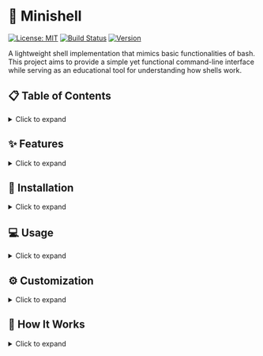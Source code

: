 # 🐚 Minishell

[![License: MIT](https://img.shields.io/badge/License-MIT-yellow.svg)](https://opensource.org/licenses/MIT)
[![Build Status](https://img.shields.io/badge/build-passing-brightgreen)]()
[![Version](https://img.shields.io/badge/version-1.0.0-blue)]()

A lightweight shell implementation that mimics basic functionalities of bash. This project aims to provide a simple yet functional command-line interface while serving as an educational tool for understanding how shells work.

## 📋 Table of Contents
<details>
<summary>Click to expand</summary>

- [Features](#features)
- [Installation](#installation)
- [Usage](#usage)
- [Customization](#customization)
- [How It Works](#how-it-works)
- [License](#license)

</details>

## ✨ Features
<details>
<summary>Click to expand</summary>

- **Command Execution**: Run both built-in commands and external programs
- **Input/Output Redirection**: Support for `>`, `>>`, `<` operators
- **Pipes**: Connect multiple commands using `|`
- **Environment Variables**: Handle environment variables including `$?`
- **Signal Handling**: Proper handling of Ctrl+C, Ctrl+D, and Ctrl+\
- **Command History**: Navigate through previous commands
- **Quote Handling**: Support for both single and double quotes
- **Built-in Commands**:
  - `echo`: Display messages with option `-n`
  - `cd`: Change directory with relative or absolute paths
  - `pwd`: Print working directory
  - `export`: Set environment variables
  - `unset`: Remove environment variables
  - `env`: Display environment variables
  - `exit`: Exit the shell with status code

</details>

## 🚀 Installation
<details>
<summary>Click to expand</summary>

### Prerequisites
- GCC compiler
- Make
- readline library

### Steps

1. Clone the repository:
```bash
git clone https://github.com/Bengschor/minishell.git
cd minishell
```

2. Install dependencies (Ubuntu/Debian):
```bash
sudo apt-get install libreadline-dev
```

3. Compile the project:
```bash
make
```

</details>

## 💻 Usage
<details>
<summary>Click to expand</summary>

1. Launch the shell:
```bash
./minishell
```

2. Example commands:
```bash
# Basic command execution
$ ls -l

# Input/Output redirection
$ echo "Hello" > output.txt
$ cat < input.txt

# Piping commands
$ ls -l | grep ".txt"

# Environment variables
$ echo $HOME
$ export MY_VAR=value

# Built-in commands
$ pwd
$ cd documents
$ echo -n "Hello World"
```

3. Exit the shell:
```bash
exit
```
or press Ctrl+D

</details>

## ⚙️ Customization
<details>
<summary>Click to expand</summary>

Minishell supports customization through environment variables:

- `PROMPT`: Customize the shell prompt
  ```bash
  export PROMPT="mycustomshell> "
  ```
- `HISTSIZE`: Set the size of command history
  ```bash
  export HISTSIZE=1000
  ```

</details>

## 🔧 How It Works
<details>
<summary>Click to expand</summary>

Minishell operates in the following sequence:

1. **Input Processing**:
   - Reads input using readline library
   - Handles special characters and quotes
   - Splits input into tokens

2. **Parsing**:
   - Creates an Abstract Syntax Tree (AST)
   - Identifies commands, arguments, and operators
   - Validates syntax

3. **Execution**:
   - Creates child processes using fork()
   - Handles redirections and pipes
   - Executes built-in commands internally
   - Uses execve() for external commands

4. **Signal Handling**:
   - Manages interactive signals
   - Ensures proper process termination
   - Maintains shell stability

</details>
